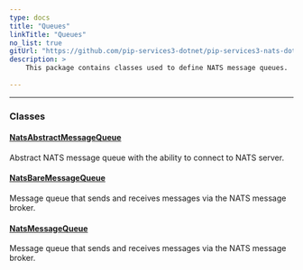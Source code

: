 ```yaml
---
type: docs
title: "Queues"
linkTitle: "Queues"
no_list: true
gitUrl: "https://github.com/pip-services3-dotnet/pip-services3-nats-dotnet"
description: >
    This package contains classes used to define NATS message queues.
    
---
```

---

<div class="module-body"> 

### Classes

#### [NatsAbstractMessageQueue](nats_abstract_message_queue)
Abstract NATS message queue with the ability to connect to NATS server.

#### [NatsBareMessageQueue](nats_bare_message_queue)
Message queue that sends and receives messages via the NATS message broker.

#### [NatsMessageQueue](nats_message_queue)
Message queue that sends and receives messages via the NATS message broker.

</div>

